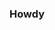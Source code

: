 ### Howdy

<!--
**nickjpl1/nickjpl1** is a ✨ _special_ ✨ repository because its `README.md` (this file) appears on your GitHub profile.

- 🔭 I’m currently working on a media and newsletter toolkit for a select audience
- 🌱 I’m currently learning (aside from all things newsletters) radioactive waste storage strategies ☢️ and C++
- 👯 I’m looking to collaborate on a really cool newsletter/publishing service site
- 🤔 Happy to accept help and feedback on anything, especially UI setup 
- 📫 How to reach me: nickjanapol@gmail.com
-->
